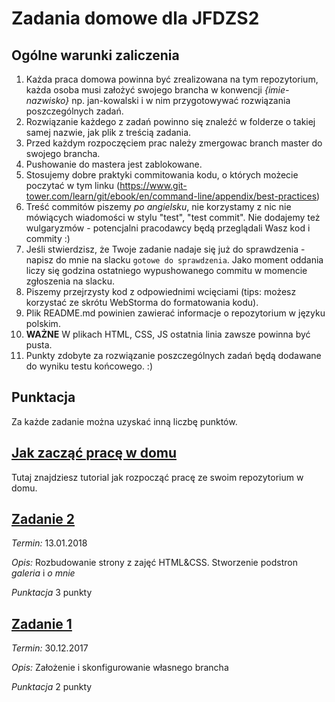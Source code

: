 # Zadania domowe dla JFDZS2

## Ogólne warunki zaliczenia
1. Każda praca domowa powinna być zrealizowana na tym repozytorium, każda osoba musi założyć swojego brancha w konwencji *{imie-nazwisko}* np. jan-kowalski i w nim przygotowywać rozwiązania poszczególnych zadań.
2. Rozwiązanie każdego z zadań powinno się znaleźć w folderze o takiej samej nazwie, jak plik z treścią zadania.
3. Przed każdym rozpoczęciem prac należy zmergowac branch master do swojego brancha.
4. Pushowanie do mastera jest zablokowane.
5. Stosujemy dobre praktyki commitowania kodu, o których możecie poczytać w tym linku (https://www.git-tower.com/learn/git/ebook/en/command-line/appendix/best-practices)
6. Treść commitów piszemy *po angielsku*, nie korzystamy z nic nie mówiących wiadomości w stylu "test", "test commit". Nie dodajemy też wulgaryzmów - potencjalni pracodawcy będą przeglądali Wasz kod i commity :)
7. Jeśli stwierdzisz, że Twoje zadanie nadaje się już do sprawdzenia - napisz do mnie na slacku `gotowe do sprawdzenia`. Jako moment oddania liczy się godzina ostatniego wypushowanego commitu w momencie zgłoszenia na slacku.
8. Piszemy przejrzysty kod z odpowiednimi wcięciami (tips: możesz korzystać ze skrótu WebStorma do formatowania kodu).
9. Plik README.md powinien zawierać informacje o repozytorium w języku polskim.
10. **WAŻNE** W plikach HTML, CSS, JS ostatnia linia zawsze powinna być pusta.
11. Punkty zdobyte za rozwiązanie poszczególnych zadań będą dodawane do wyniku testu końcowego. :)

## Punktacja
Za każde zadanie można uzyskać inną liczbę punktów.

## [Jak zacząć pracę w domu](./Start.md)
Tutaj znajdziesz tutorial jak rozpocząć pracę ze swoim repozytorium w domu.

## [Zadanie 2](./homework_2.md)
*Termin:* 13.01.2018

*Opis:* Rozbudowanie strony z zajęć HTML&CSS. Stworzenie podstron *galeria* i *o mnie*

*Punktacja* 3 punkty

## [Zadanie 1](./homework_1.md)
*Termin:* 30.12.2017

*Opis:* Założenie i skonfigurowanie własnego brancha

*Punktacja* 2 punkty

